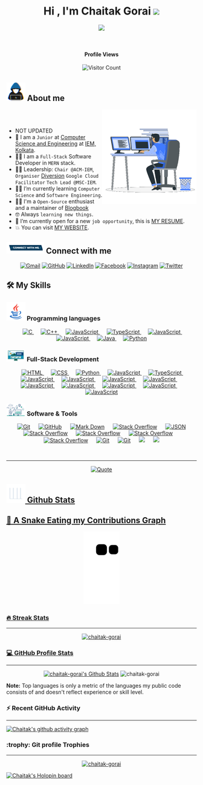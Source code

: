 <h1 align="center">Hi , I'm Chaitak Gorai <img src="https://media.giphy.com/media/hvRJCLFzcasrR4ia7z/giphy.gif" width="35"></h1>
<p align="center">
  <a href="https://github.com/DenverCoder1/readme-typing-svg"><img src="https://readme-typing-svg.herokuapp.com?font=Time+New+Roman&color=%23C8BE25&size=25&center=true&vCenter=true&width=600&height=100&lines=Full+Stack+Developer;Computer+Science+Student;Google+Cloud+Certified;Chair+@ACM-IEM;Lead+Organiser+@Diversion2k23;Always+learning+new+things"></a>
</p>

<br>


<p align="center">
<h4 align="center">Profile Views</h4>
<p align="center">
<img src="https://profile-counter.glitch.me/{chaitak-gorai}/count.svg" alt="Visitor Count" />
</p>
</p>

## <picture><img src = "https://github.com/chaitak-gorai/chaitak-gorai/blob/main/Images/about_me.gif?raw=true" width = 50px></picture> About me

<picture> <img align="right" src="https://github.com/chaitak-gorai/chaitak-gorai/blob/main/Images/Right_Side.gif?raw=true" width = 250px></picture>

<br><br>
- NOT UPDATED
- :school: I am a `Junior` at [Computer Science and Engineering](https://sites.google.com/iemcal.com/iemk-cse) at [IEM, Kolkata](https://iem.edu.in/).
- :technologist: I am a `Full-Stack` Software Developer in `MERN` stack.
- :student: Leadership: `Chair @ACM-IEM`, `Organiser` [Diversion](https://diversion.tech) `Google Cloud Facilitator` `Tech Lead @MSC-IEM`.
- :student: I’m currently learning `Computer Science` and `Software Engineering`.
- :student: I'm a `Open-Source` enthusiast and a maintainer of [Blogbook](https://github.com/chaitak-gorai/blogbook)
- :nerd_face: Always `learning new things`.
- :thinking: I’m currently open for a new `job opportunity`, this is [MY RESUME](http://chaitak.me/).
- :boom: You can visit [MY WEBSITE](http://chaitak.me/).
  <br>


## <picture> <img src="https://github.com/chaitak-gorai/chaitak-gorai/blob/main/Images/Connect-with-me.gif?raw=true" width="100px"> </picture> Connect with me

<p align="center">
	<a href="mailto:chaitakgorai@gmail.com"><img img src="https://img.shields.io/badge/gmail-%23EA4335.svg?style=plastic&logo=gmail&logoColor=white" alt="Gmail"/></a>
	<a href="https://github.com/chaitak-gorai"><img src="https://img.shields.io/badge/github-%23181717.svg?style=plastic&logo=github&logoColor=white" alt="GitHub"/></a>
	<a href="https://www.linkedin.com/in/chaitakgorai/"><img src="https://img.shields.io/badge/linkedin-%230A66C2.svg?style=plastic&logo=linkedin&logoColor=white" alt="LinkedIn"/></a>
	<a href="https://www.facebook.com/chaitak.gorai.9/"><img src="https://img.shields.io/badge/facebook-%231877F2.svg?style=plastic&logo=facebook&logoColor=white" alt="Facebook"/></a>
	<a href="https://www.instagram.com/chaitak.exe/"><img src="https://img.shields.io/badge/instagram-%23E4405F.svg?style=plastic&logo=instagram&logoColor=white" alt="Instagram"/></a>
	<a href="https://twitter.com/chaitak_"><img src="https://img.shields.io/badge/twitter-%231877F2.svg?style=plastic&logo=twitter&logoColor=white" alt="Twitter"/></a>
</p>

## 🛠️ My Skills

### <picture> <img src = "https://github.com/chaitak-gorai/chaitak-gorai/blob/main/Images/Programming_Languages.gif?raw=true" width = 50px> </picture> Programming languages

<p align="center"> 
  &emsp; 
  <a href="https://www.cprogramming.com/" target="_blank"> 
    <img alt="C" src="https://img.shields.io/badge/C%20-%232370ED.svg?style=plastic&logo=c&logoColor=white">
  </a> 
  &emsp;
  <a href="https://www.w3schools.com/cpp/" target="_blank"> 
    <img alt="C++" src="https://img.shields.io/badge/C++%20-%2300599C.svg?style=plastic&logo=c%2B%2B&logoColor=white">
  </a> 
  &emsp;
  <a href="https://developer.mozilla.org/en-US/docs/Web/JavaScript" target="_blank"> 
     <img alt="JavaScript" src="https://img.shields.io/badge/JavaScript%20-%23F7DF1E.svg?style=plastic&logo=javascript&logoColor=black">
   </a>
    &emsp;
  <a href="https://developer.mozilla.org/en-US/docs/Web/JavaScript" target="_blank"> 
     <img alt="TypeScript" src="https://img.shields.io/badge/TypeScript%20-%23F7DF1E.svg?style=plastic&logo=typescript&logoColor=black">
   </a>
    &emsp;
  <a href="https://developer.mozilla.org/en-US/docs/Web/JavaScript" target="_blank"> 
     <img alt="JavaScript" src="https://img.shields.io/badge/PHP%20-%23E34F26.svg?style=plastic&logo=php&logoColor=black">
   </a>
      &emsp;
  <a href="https://developer.mozilla.org/en-US/docs/Web/JavaScript" target="_blank"> 
     <img alt="JavaScript" src="https://img.shields.io/badge/Solidity%20-%23F7DF1E.svg?style=plastic&logo=solidity&logoColor=black">
   </a>
  &emsp;
  <a href="https://www.java.com" target="_blank"> 
    <img alt="Java" src="https://img.shields.io/badge/Java-%23007396.svg?style=plastic&logo=java&logoColor=white">
  </a>
  &emsp;
   <a href="https://www.python.org" target="_blank">
    <img alt="Python" src="https://img.shields.io/badge/Python%20-%2314354C.svg?style=plastic&logo=python&logoColor=white">
  </a>
</p>

### <picture> <img src = "https://github.com/chaitak-gorai/chaitak-gorai/blob/main/Images/Front_End.gif?raw=true" width = 50px> </picture> Full-Stack Development

<p align="center"> 
  &emsp; 
  <a href="https://www.w3.org/html/" target="_blank"> 
   <img alt="HTML" src="https://img.shields.io/badge/HTML5%20-%23E34F26.svg?style=plastic&logo=html5&logoColor=white">
  </a>   
  &emsp;
  <a href="https://www.w3schools.com/css/" target="_blank">
    <img alt="CSS" src="https://img.shields.io/badge/CSS%20-%231572B6.svg?style=plastic&logo=css3&logoColor=white">
  </a> 
  &emsp;
  <a href="https://www.python.org" target="_blank">
    <img alt="Python" src="https://img.shields.io/badge/react-%2361DAFB.svg?style=plastic&logo=React&logoColor=black">
  </a>
  &emsp;
  <a href="https://developer.mozilla.org/en-US/docs/Web/JavaScript" target="_blank"> 
     <img alt="JavaScript" src="https://img.shields.io/badge/JavaScript%20-%23F7DF1E.svg?style=plastic&logo=javascript&logoColor=black">
   </a>
       &emsp;
  <a href="https://developer.mozilla.org/en-US/docs/Web/JavaScript" target="_blank"> 
     <img alt="TypeScript" src="https://img.shields.io/badge/TypeScript%20-%23F7DF1E.svg?style=plastic&logo=typescript&logoColor=black">
   </a>
    &emsp;
  <a href="https://developer.mozilla.org/en-US/docs/Web/JavaScript" target="_blank"> 
     <img alt="JavaScript" src="https://img.shields.io/badge/PHP%20-%231572B6.svg?style=plastic&logo=php&logoColor=black">
   </a>
     &emsp;
  <a href="https://developer.mozilla.org/en-US/docs/Web/JavaScript" target="_blank"> 
     <img alt="JavaScript" src="https://img.shields.io/badge/NodeJs%20-%2334A853.svg?style=plastic&logo=nodedotjs&logoColor=black">
   </a>
     &emsp;
  <a href="https://developer.mozilla.org/en-US/docs/Web/JavaScript" target="_blank"> 
     <img alt="JavaScript" src="https://img.shields.io/badge/ExpressJs%20-%23000000.svg?style=plastic&logo=express&logoColor=white">
   </a>
     &emsp;
  <a href="https://developer.mozilla.org/en-US/docs/Web/JavaScript" target="_blank"> 
     <img alt="JavaScript" src="https://img.shields.io/badge/MongoDB%20-%2334A853.svg?style=plastic&logo=mongodb&logoColor=black">
   </a>
     &emsp;
  <a href="https://developer.mozilla.org/en-US/docs/Web/JavaScript" target="_blank"> 
     <img alt="JavaScript" src="https://img.shields.io/badge/NextJs%20-%23000000.svg?style=plastic&logo=nextdotjs&logoColor=white">
   </a>
     &emsp;
  <a href="https://developer.mozilla.org/en-US/docs/Web/JavaScript" target="_blank"> 
     <img alt="JavaScript" src="https://img.shields.io/badge/GraphQL%20-%23E34F26.svg?style=plastic&logo=graphql&logoColor=black">
   </a>
     &emsp;
  <a href="https://developer.mozilla.org/en-US/docs/Web/JavaScript" target="_blank"> 
     <img alt="JavaScript" src="https://img.shields.io/badge/Bootstrap%20-%23E34F26.svg?style=plastic&logo=bootstrap&logoColor=black">
   </a>
     &emsp;
  <a href="https://developer.mozilla.org/en-US/docs/Web/JavaScript" target="_blank"> 
     <img alt="JavaScript" src="https://img.shields.io/badge/MaterialUI%20-%23E34F26.svg?style=plastic&logo=materialdesign&logoColor=black">
   </a>
     &emsp;
  <a href="https://developer.mozilla.org/en-US/docs/Web/JavaScript" target="_blank"> 
     <img alt="JavaScript" src="https://img.shields.io/badge/Tailwind%20-%23E34F26.svg?style=plastic&logo=tailwindcss&logoColor=black">
   </a>
   
</p>

### <picture> <img src = "https://github.com/chaitak-gorai/chaitak-gorai/blob/main/Images/Software_Tools.gif?raw=true" width = 50px> </picture> Software & Tools

<p align="center">
  &emsp;
    <a href="#"><img alt="Git" src="https://img.shields.io/badge/Git%20-%23F05033.svg?style=plastic&logo=git&logoColor=white"></a>
  &emsp;
    <a href="#"><img alt="GitHub" src="https://img.shields.io/badge/github-%23181717.svg?style=plastic&logo=github&logoColor=white"></a>
  &emsp;
    <a href="#"><img alt="Mark Down" src="https://img.shields.io/badge/Markdown-000000?style=plastic&logo=markdown&logoColor=white"></a>
  &emsp;
    <a href="#"><img alt="Stack Overflow" src="https://img.shields.io/badge/-Stack%20Overflow-FE7A16?style=plastic&logo=stack-overflow&logoColor=white"></a>
  &emsp;
    <a href="#"><img alt="JSON" img src="https://img.shields.io/badge/json-%23000000.svg?style=plastic&logo=json&logoColor=white"></a>
   &emsp;
    <a href="#"><img alt="Stack Overflow" src="https://img.shields.io/badge/-Google%20Cloud-FE7A16?style=plastic&logo=googlecloud&logoColor=white"></a>
       &emsp;
    <a href="#"><img alt="Stack Overflow" src="https://img.shields.io/badge/FireBase-%23181717?style=plastic&logo=firebase&logoColor=white"></a>
    &emsp;
    <a href="#"><img alt="Stack Overflow" src="https://img.shields.io/badge/Heroku-%23181717?style=plastic&logo=heroku&logoColor=white"></a>
    &emsp;
    <a href="#"><img alt="Stack Overflow" src="https://img.shields.io/badge/Postman-%23181717?style=plastic&logo=postman&logoColor=white"></a>
    &emsp;
    <a href="#"><img alt="Git" src="https://img.shields.io/badge/Razorpay%20-%23F05033.svg?style=plastic&logo=razorpay&logoColor=white"></a>
    &emsp;
    <a href="#"><img alt="Git" src="https://img.shields.io/badge/Sanity%20-%23F05033.svg?style=plastic&logo=sanity&logoColor=white"></a>
     &emsp;
    <a href="#"><img src="https://img.shields.io/badge/Linux-FCC624?style=plastic&logo=linux&logoColor=black"></a>
    &emsp;
    <a href="#"><img src="https://img.shields.io/badge/mysql-%234479A1.svg?&style=plastic&logo=mysql&logoColor=white"/></a>
</p>

<br>

---

<p align = "center">
	<a href="https://github.com/piyushsuthar/github-readme-quotes"> <img alt = "Quote" src="https://quotes-github-readme.vercel.app/api?type=horizontal&theme=tokyonight&animation=grow_out_in&quoteCategory=programming">
</p>

## <picture> <img src = "https://github.com/chaitak-gorai/chaitak-gorai/blob/main/Images/Statistics.gif?raw=true" width = 50px> </picture> Github Stats

## 🐍 A Snake Eating my Contributions Graph

<p align = "center">
	<img src = "https://github.com/chaitak-gorai/chaitak-gorai/blob/output/github-contribution-grid-snake.svg?" alt = "Snake Game"/>
</p>

<h3> 🔥 Streak Stats</h3>

---

<p align="center"><img src="https://github-readme-streak-stats.herokuapp.com/?user=chaitak-gorai&theme=tokyonight_duo" alt="chaitak-gorai" /></p>

  
<h3>💻 GitHub Profile Stats</h3>

---

<p align="center">
    <a href="https://github.com/anuraghazra/github-readme-stats">
	    <img alt="chaitak-gorai's Github Stats" src="https://github-readme-stats.vercel.app/api?username=chaitak-gorai&show_icons=true&count_private=true&locale=en&theme=tokyonight&layout=compact" height="230px"/></a>
	  <img src="https://github-readme-stats.vercel.app/api/top-langs?username=chaitak-gorai&langs_count=10&show_icons=true&locale=en&theme=tokyonight" alt="chaitak-gorai" height="230px"/>
<br/>

<b>Note:</b> Top languages is only a metric of the languages my public code consists of and doesn't reflect experience or skill level.

  </p>


<h3>⚡ Recent GitHub Activity</h3>

---

[![Chaitak's github activity graph](https://github-readme-activity-graph.cyclic.app/graph?username=chaitak-gorai&theme=github)](https://github.com/chaitak-gorai/github-readme-activity-graph)



<h3> :trophy: Git profile Trophies </h3>

---

<p align="center"> <a href="https://github.com/ryo-ma/github-profile-trophy"><img src="https://github-profile-trophy.vercel.app/?username=chaitak-gorai&layout=compact&theme=tokyonight&column=4&margin-w=15&margin-h=15" alt="chaitak-gorai" /></a> </p>

[![Chaitak's Holopin board](https://holopin.io/api/user/board?user=captcha14)](https://holopin.io/@captcha14)



